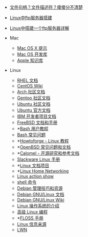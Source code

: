 -   [文件句柄？文件描述符？傻傻分不清楚](https://mp.weixin.qq.com/s/s8RxsKJrXuQlRsEQB2GYgw)
-   [Linux中ftp服务器搭建](https://www.cnblogs.com/xiaojiaocx/p/6410015.html)
-   [Linux中搭建一个ftp服务器详解](https://www.linuxidc.com/Linux/2015-06/118442.htm)


-   Mac
    -   [Mac OS X 提示](http://hints.macworld.com/)
    -   [Mac OS 开发库](https://developer.apple.com/library/archive/navigation/)
    -   [Apple 知识库]()
-   Linux
    -   [RHEL 文档](https://access.redhat.com/documentation/en-us/)
    -   [CentOS Wiki](https://wiki.centos.org/)
    -   [Arch 社区文档](https://wiki.archlinux.org/)
    -   [Gentoo 社区文档](https://wiki.gentoo.org/wiki/Main_Page)
    -   [Ubuntu 社区文档](https://help.ubuntu.com/community)
    -   [Ubuntu 官方文档](https://help.ubuntu.com/)
    -   [IBM 开发者项目文档](https://developer.ibm.com/technologies/linux/)
    -   [FreeBSD 文档和手册](https://www.freebsd.org/docs.html)
    -   *[Bash 用户教程](http://wiki.bash-hackers.org/doku.php)
    -   [Bash 常见问题](https://mywiki.wooledge.org/BashFAQ)
    -   *[Howtoforge - Linux 教程](https://www.howtoforge.com/)
    -   *[OpenBSD 常见问题和文档](https://www.openbsd.org/faq/index.html)
    -   *[Calomel - 开源研究和参考文档](https://calomel.org/)
    -   [Slackware Linux 手册](http://www.slackbook.org/)
    -   *[Linux 文档项目](http://tldp.org/)
    -   *[Linux Home Networking](http://www.linuxhomenetworking.com/)
    -   [Linux action show ](https://www.jupiterbroadcasting.com/show/linuxactionshow/)
    -   [shell 命令](https://www.commandlinefu.com/commands/browse)
    -   [Debian 管理技巧和资源](https://debian-administration.org/)
    -   [Debian GNU/Linux 文档](https://www.debian.org/doc/)
    -   [Debian GNU/Linux Wiki](https://wiki.debian.org/zh_CN/FrontPage?action=show&redirect=%E9%A6%96%E9%A1%B5)
    -   [Linux 操作系统的介绍](http://swift.siphos.be/linux_sea/)
    -   [高级 Linux 编程](https://github.com/MentorEmbedded/advancedlinuxprogramming)
    -   *[FLOSS 手册](https://flossmanuals.net/)
    -   [Linux 信息来源](https://www.linux.com/)
    -   [LWN](https://lwn.net/)